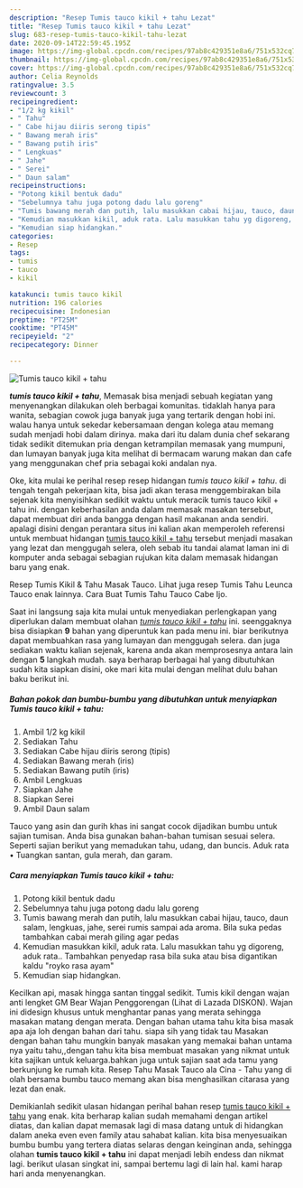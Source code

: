 ```yaml
---
description: "Resep Tumis tauco kikil + tahu Lezat"
title: "Resep Tumis tauco kikil + tahu Lezat"
slug: 683-resep-tumis-tauco-kikil-tahu-lezat
date: 2020-09-14T22:59:45.195Z
image: https://img-global.cpcdn.com/recipes/97ab8c429351e8a6/751x532cq70/tumis-tauco-kikil-tahu-foto-resep-utama.jpg
thumbnail: https://img-global.cpcdn.com/recipes/97ab8c429351e8a6/751x532cq70/tumis-tauco-kikil-tahu-foto-resep-utama.jpg
cover: https://img-global.cpcdn.com/recipes/97ab8c429351e8a6/751x532cq70/tumis-tauco-kikil-tahu-foto-resep-utama.jpg
author: Celia Reynolds
ratingvalue: 3.5
reviewcount: 3
recipeingredient:
- "1/2 kg kikil"
- " Tahu"
- " Cabe hijau diiris serong tipis"
- " Bawang merah iris"
- " Bawang putih iris"
- " Lengkuas"
- " Jahe"
- " Serei"
- " Daun salam"
recipeinstructions:
- "Potong kikil bentuk dadu"
- "Sebelumnya tahu juga potong dadu lalu goreng"
- "Tumis bawang merah dan putih, lalu masukkan cabai hijau, tauco, daun salam, lengkuas, jahe, serei rumis sampai ada aroma. Bila suka pedas tambahkan cabai merah giling agar pedas"
- "Kemudian masukkan kikil, aduk rata. Lalu masukkan tahu yg digoreng, aduk rata.. Tambahkan penyedap rasa bila suka atau bisa digantikan kaldu &#34;royko rasa ayam&#34;"
- "Kemudian siap hidangkan."
categories:
- Resep
tags:
- tumis
- tauco
- kikil

katakunci: tumis tauco kikil 
nutrition: 196 calories
recipecuisine: Indonesian
preptime: "PT25M"
cooktime: "PT45M"
recipeyield: "2"
recipecategory: Dinner

---
```



![Tumis tauco kikil + tahu](https://img-global.cpcdn.com/recipes/97ab8c429351e8a6/751x532cq70/tumis-tauco-kikil-tahu-foto-resep-utama.jpg)

<b><i>tumis tauco kikil + tahu</i></b>, Memasak bisa menjadi sebuah kegiatan yang menyenangkan dilakukan oleh berbagai komunitas. tidaklah hanya para wanita, sebagian cowok juga banyak juga yang tertarik dengan hobi ini. walau hanya untuk sekedar kebersamaan dengan kolega atau memang sudah menjadi hobi dalam dirinya. maka dari itu dalam dunia chef sekarang tidak sedikit ditemukan pria dengan ketrampilan memasak yang mumpuni, dan lumayan banyak juga kita melihat di bermacam warung makan dan cafe yang menggunakan chef pria sebagai koki andalan nya.

Oke, kita mulai ke perihal resep resep hidangan <i>tumis tauco kikil + tahu</i>. di tengah tengah pekerjaan kita, bisa jadi akan terasa menggembirakan bila sejenak kita menyisihkan sedikit waktu untuk meracik tumis tauco kikil + tahu ini. dengan keberhasilan anda dalam memasak masakan tersebut, dapat membuat diri anda bangga dengan hasil makanan anda sendiri. apalagi disini dengan perantara situs ini kalian akan memperoleh referensi untuk membuat hidangan <u>tumis tauco kikil + tahu</u> tersebut menjadi masakan yang lezat dan menggugah selera, oleh sebab itu tandai alamat laman ini di komputer anda sebagai sebagian rujukan kita dalam memasak hidangan baru yang enak.

Resep Tumis Kikil &amp; Tahu Masak Tauco. Lihat juga resep Tumis Tahu Leunca Tauco enak lainnya. Cara Buat Tumis Tahu Tauco Cabe Ijo.


Saat ini langsung saja kita mulai untuk menyediakan perlengkapan yang diperlukan dalam membuat olahan <u><i>tumis tauco kikil + tahu</i></u> ini. seenggaknya bisa disiapkan <b>9</b> bahan yang diperuntuk kan pada menu ini. biar berikutnya dapat membuahkan rasa yang lumayan dan menggugah selera. dan juga sediakan waktu kalian sejenak, karena anda akan memprosesnya antara lain dengan <b>5</b> langkah mudah. saya berharap berbagai hal yang dibutuhkan sudah kita siapkan disini, oke mari kita mulai dengan melihat dulu bahan baku berikut ini.

<!--inarticleads1-->

##### Bahan pokok dan bumbu-bumbu yang dibutuhkan untuk menyiapkan Tumis tauco kikil + tahu:

1. Ambil 1/2 kg kikil
1. Sediakan  Tahu
1. Sediakan  Cabe hijau diiris serong (tipis)
1. Sediakan  Bawang merah (iris)
1. Sediakan  Bawang putih (iris)
1. Ambil  Lengkuas
1. Siapkan  Jahe
1. Siapkan  Serei
1. Ambil  Daun salam


Tauco yang asin dan gurih khas ini sangat cocok dijadikan bumbu untuk sajian tumisan. Anda bisa gunakan bahan-bahan tumisan sesuai selera. Seperti sajian berikut yang memadukan tahu, udang, dan buncis. Aduk rata • Tuangkan santan, gula merah, dan garam. 

<!--inarticleads2-->

##### Cara menyiapkan Tumis tauco kikil + tahu:

1. Potong kikil bentuk dadu
1. Sebelumnya tahu juga potong dadu lalu goreng
1. Tumis bawang merah dan putih, lalu masukkan cabai hijau, tauco, daun salam, lengkuas, jahe, serei rumis sampai ada aroma. Bila suka pedas tambahkan cabai merah giling agar pedas
1. Kemudian masukkan kikil, aduk rata. Lalu masukkan tahu yg digoreng, aduk rata.. Tambahkan penyedap rasa bila suka atau bisa digantikan kaldu &#34;royko rasa ayam&#34;
1. Kemudian siap hidangkan.


Kecilkan api, masak hingga santan tinggal sedikit. Tumis kikil dengan wajan anti lengket GM Bear Wajan Penggorengan (Lihat di Lazada DISKON). Wajan ini didesign khusus untuk menghantar panas yang merata sehingga masakan matang dengan merata. Dengan bahan utama tahu kita bisa masak apa aja loh dengan bahan dari tahu. siapa sih yang tidak tau Masakan dengan bahan tahu mungkin banyak masakan yang memakai bahan untama nya yaitu tahu,,dengan tahu kita bisa membuat masakan yang nikmat untuk kita sajikan untuk keluarga.bahkan juga untuk sajian saat ada tamu yang berkunjung ke rumah kita. Resep Tahu Masak Tauco ala Cina - Tahu yang di olah bersama bumbu tauco memang akan bisa menghasilkan citarasa yang lezat dan enak. 

Demikianlah sedikit ulasan hidangan perihal bahan resep <u>tumis tauco kikil + tahu</u> yang enak. kita berharap kalian sudah memahami dengan artikel diatas, dan kalian dapat memasak lagi di masa datang untuk di hidangkan dalam aneka even even family atau sahabat kalian. kita bisa menyesuaikan bumbu bumbu yang tertera diatas selaras dengan keinginan anda, sehingga olahan <b>tumis tauco kikil + tahu</b> ini dapat menjadi lebih endess dan nikmat lagi. berikut ulasan singkat ini, sampai bertemu lagi di lain hal. kami harap hari anda menyenangkan.
